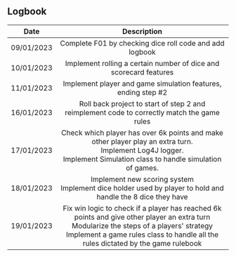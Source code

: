 ## Logbook

| Date | Description |
| :-:  |:-:  |
| 09/01/2023   | Complete F01 by checking dice roll code and add logbook |
| 10/01/2023   | Implement rolling a certain number of dice and scorecard features |
| 11/01/2023   | Implement player and game simulation features, ending step #2 |
| 16/01/2023   | Roll back project to start of step 2 and reimplement code to correctly match the game rules |
| 17/01/2023   | Check which player has over 6k points and make other player play an extra turn. <br />Implement Log4J logger. <br />Implement Simulation class to handle simulation of games. |
| 18/01/2023   | Implement new scoring system <br/>Implement dice holder used by player to hold and handle the 8 dice they have |
| 19/01/2023   | Fix win logic to check if a player has reached 6k points and give other player an extra turn<br/>Modularize the steps of a players' strategy<br/>Implement a game rules class to handle all the rules dictated by the game rulebook |